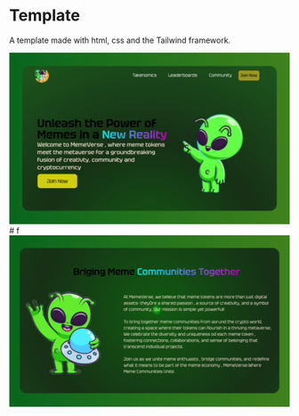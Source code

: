 # Template
A template made with html, css and the Tailwind framework.

<img src="/static/template/1.png" width="800"/>
# f

<img src="/static/template/2.png" width="800"/>


